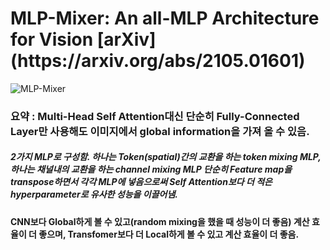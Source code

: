 <h1> MLP-Mixer: An all-MLP Architecture for Vision [arXiv](https://arxiv.org/abs/2105.01601) </h1> 

![MLP-Mixer](https://camo.githubusercontent.com/6f01197a711dee4f81441f2e6fef577f72ab8b36f1ddeea03d30ecada3e10d72/68747470733a2f2f6d69726f2e6d656469756d2e636f6d2f6d61782f333339382f312a635548643647396a6a776c3946377858765f534245772e6a706567)
<h3>
요약 : 
Multi-Head Self Attention대신 단순히 Fully-Connected Layer만 사용해도 이미지에서 global information을 가져 올 수 있음.
</h3>



<h5>
2가지 MLP로 구성함. 하나는 Token(spatial)간의 교환을 하는 token mixing MLP, 하나는 채널내의 교환을 하는 channel mixing MLP 
단순히 Feature map을 transpose하면서 각각 MLP에 넣음으로써 Self Attention보다 더 적은 hyperparameter로 유사한 성능을 이끌어냄.  
</h5>

<h4>
CNN보다 Global하게 볼 수 있고(random mixing을 했을 때 성능이 더 좋음) 계산 효율이 더 좋으며,  
Transfomer보다 더 Local하게 볼 수 있고 계산 효율이 더 좋음.
</h4>
